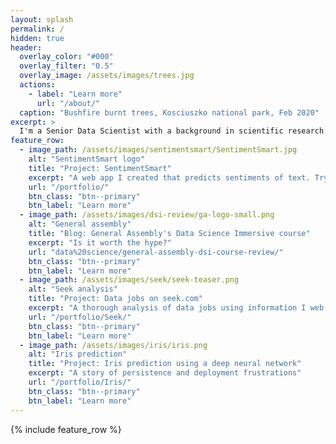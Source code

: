 ```yaml
---
layout: splash
permalink: /
hidden: true
header:
  overlay_color: "#000"
  overlay_filter: "0.5"
  overlay_image: /assets/images/trees.jpg
  actions:
    - label: "Learn more"
      url: "/about/"
  caption: "Bushfire burnt trees, Kosciuszko national park, Feb 2020"
excerpt: >
  I'm a Senior Data Scientist with a background in scientific research. This website is where I display my projects, thoughts and ideas.
feature_row:
  - image_path: /assets/images/sentimentsmart/SentimentSmart.jpg
    alt: "SentimentSmart logo"
    title: "Project: SentimentSmart"
    excerpt: "A web app I created that predicts sentiments of text. Try it here!"
    url: "/portfolio/"
    btn_class: "btn--primary"
    btn_label: "Learn more"
  - image_path: /assets/images/dsi-review/ga-logo-small.png
    alt: "General assembly"
    title: "Blog: General Assembly's Data Science Immersive course"
    excerpt: "Is it worth the hype?"
    url: "data%20science/general-assembly-dsi-course-review/"
    btn_class: "btn--primary"
    btn_label: "Learn more"
  - image_path: /assets/images/seek/seek-teaser.png
    alt: "Seek analysis"
    title: "Project: Data jobs on seek.com"
    excerpt: "A thorough analysis of data jobs using information I web scraped from Seek.com"
    url: "/portfolio/Seek/"
    btn_class: "btn--primary"
    btn_label: "Learn more"      
  - image_path: /assets/images/iris/iris.png
    alt: "Iris prediction"
    title: "Project: Iris prediction using a deep neural network"
    excerpt: "A story of persistence and deployment frustrations"
    url: "/portfolio/Iris/"
    btn_class: "btn--primary"
    btn_label: "Learn more" 
---
```


{% include feature_row %}
